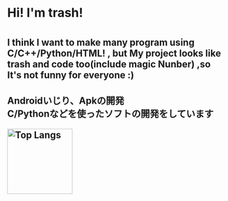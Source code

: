 <link rel="preconnect" href="https://fonts.googleapis.com">
<link rel="preconnect" href="https://fonts.gstatic.com" crossorigin>
<link href="https://fonts.googleapis.com/css2?family=RocknRoll+One&display=swap" rel="stylesheet">

<h1>Hi! I'm trash!<h1>
<h2>I think I want to make many program using C/C++/Python/HTML! , but My project looks like trash and code too(include magic Nunber) ,so It's not funny for everyone :)<h2>
<p>Androidいじり、Apkの開発<br>C/Pythonなどを使ったソフトの開発をしています<br></p>

<img alt="Top Langs" height="150px" src="https://github-readme-stats.vercel.app/api/top-langs/?username=kaepi2022&layout=compact&count_private=true&show_icons=true&theme=tokyonight" />
